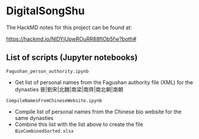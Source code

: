 # DigitalSongShu

The HackMD notes for this project can be found at:

https://hackmd.io/NlDYjUpwROuRR88fIOb5fw?both#

## List of scripts (Jupyter notebooks)
<code>Fagushan_person_authority.ipynb</code>
  - Get list of personal names from the Fagushan authority file (XML) for the dynasties 晉|劉宋|北魏|南梁|南齊|南北朝|南朝
  
<code>CompileNamesFromChineseWebsite.ipynb</code>
  - Compile list of personal names from the Chinese bio website for the same dynasties
  - Combine this list with the list above to create the file <code>BioCombinedSorted.xlsx</code>
